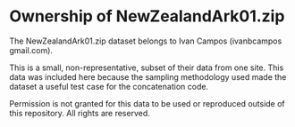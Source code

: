 # Ownership of NewZealandArk01.zip

The NewZealandArk01.zip dataset belongs to Ivan Campos (ivanbcampos <at> gmail.com).

This is a small, non-representative, subset of their data from one site.
This data was included here because the sampling methodology used
made the dataset a useful test case for the concatenation code.

Permission is not granted for this data to be used or reproduced outside of
this repository. All rights are reserved.
